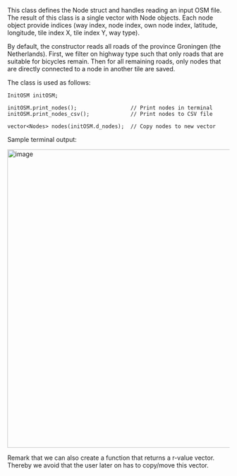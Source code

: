This class defines the Node struct and handles reading an input OSM file. The result of this class is a single vector with Node objects. Each node object provide indices (way index, node index, own node index, latitude, longitude, tile index X, tile index Y, way type).

By default, the constructor reads all roads of the province Groningen (the Netherlands). First, we filter on highway type such that only roads that are suitable for bicycles remain. Then for all remaining roads, only nodes that are directly connected to a node in another tile are saved. 

The class is used as follows:

```
InitOSM initOSM;

initOSM.print_nodes();                 // Print nodes in terminal
initOSM.print_nodes_csv();             // Print nodes to CSV file

vector<Nodes> nodes(initOSM.d_nodes);  // Copy nodes to new vector
```

Sample terminal output:

<img width="676" alt="image" src="https://user-images.githubusercontent.com/9677284/224785201-fa14eb39-1275-4a0d-8c5b-98e0d14aa161.png">


Remark that we can also create a function that returns a r-value vector. Thereby we avoid that the user later on has to copy/move this vector.
